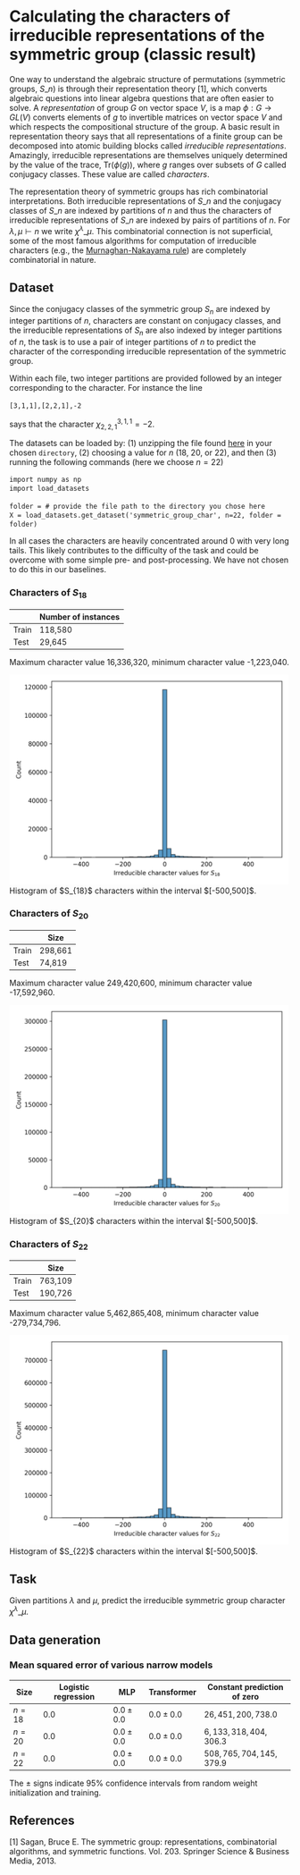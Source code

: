 # Calculating the characters of irreducible representations of the symmetric group (classic result)

One way to understand the algebraic structure of permutations (symmetric groups, $S\_n$) is through their representation theory \[1\], which converts algebraic questions into linear algebra questions that are often easier to solve. 
A *representation* of group $G$ on vector space $V$, is a map $\phi:G \rightarrow GL(V)$ converts elements of $g$ to invertible matrices on vector space $V$ and which respects the compositional structure of the group. A basic result in representation theory says that all representations of a finite group can be decomposed into atomic building blocks called *irreducible representations*. Amazingly, irreducible representations are themselves uniquely determined by the value of the trace, $\text{Tr}(\phi(g))$, where $g$ ranges over subsets of $G$ called conjugacy classes. These value are called *characters*. 

The representation theory of symmetric groups has rich combinatorial interpretations. Both irreducible representations of $S\_n$ and the conjugacy classes of $S\_n$ are indexed by partitions of $n$ and thus the characters of irreducible representations of $S\_n$ are indexed by pairs of partitions of $n$. For $\lambda,\mu \vdash n$ we write $\chi^\lambda\_\mu$. This combinatorial connection is not superficial, some of the most famous algorithms for computation of irreducible characters (e.g., the [Murnaghan-Nakayama rule](https://en.wikipedia.org/wiki/Murnaghan–Nakayama_rule)) are completely combinatorial in nature.

## Dataset 
Since the conjugacy classes of the symmetric group $S_n$ are indexed by integer partitions of $n$, characters are constant on conjugacy classes, and the irreducible representations of $S_n$ are also indexed by integer partitions of $n$, the task is to use a pair of integer partitions of $n$ to predict the character of the corresponding irreducible representation of the symmetric group.

Within each file, two integer partitions are provided followed by an integer corresponding to the character. For instance the line

`[3,1,1],[2,2,1],-2`  

says that the character $\chi^{3,1,1}_{2,2,1} = −2$. 

The datasets can be loaded by: (1) unzipping the file found [here](https://drive.google.com/file/d/15AHAn9NnC7crzG_8BnaH3pp1aOGUUniV/view?usp=sharing) in your chosen `directory`, (2) choosing a value for $n$ (18, 20, or 22), and then (3) running the following commands (here we choose $n = 22$)

```
import numpy as np
import load_datasets 

folder = # provide the file path to the directory you chose here
X = load_datasets.get_dataset('symmetric_group_char', n=22, folder = folder)
```

In all cases the characters are heavily concentrated around 0 with very long tails. This likely contributes to the difficulty of the task and could be overcome with some simple pre- and post-processing. We have not chosen to do this in our baselines.

### Characters of $S_{18}$

|  | Number of instances | 
|----------|----------|
| Train | 118,580 |
| Test  | 29,645 |

Maximum character value 16,336,320, minimum character value -1,223,040.

<img src="histogram_symmetric_group_18.png" alt="Histogram of $S_{18}$ characters within the interval $[-500,500]$." width="500">
Histogram of $S_{18}$ characters within the interval $[-500,500]$.

### Characters of $S_{20}$

|  | Size | 
|----------|----------|
| Train | 298,661 |
| Test  | 74,819 |

Maximum character value 249,420,600, minimum character value -17,592,960.

<img src="histogram_symmetric_group_20.png" alt="Histogram of $S_{20}$ characters within the interval $[-500,500]$." width="500">
Histogram of $S_{20}$ characters within the interval $[-500,500]$.

### Characters of $S_{22}$

|  | Size | 
|----------|----------|
| Train | 763,109 |
| Test  | 190,726 |

Maximum character value 5,462,865,408, minimum character value -279,734,796.

<img src="histogram_symmetric_group_22.png" alt="Histogram of $S_{22}$ characters within the interval $[-500,500]$." width="500">
Histogram of $S_{22}$ characters within the interval $[-500,500]$.

## Task 
Given partitions $\lambda$ and $\mu$, predict the irreducible symmetric group character $\chi^{\lambda}\_{\mu}$.

## Data generation

### Mean squared error of various narrow models
| Size | Logistic regression | MLP | Transformer | Constant prediction of zero | 
|----------|----------|-----------|------------|------------|
| $n= 18$ | $0.0$ | $0.0 \pm 0.0$ | $0.0 \pm 0.0$| $26,451,200,738.0$ |
| $n= 20$ | $0.0$ | $0.0 \pm 0.0$ | $0.0 \pm 0.0$| $6,133,318,404,306.3$ |
| $n= 22$ | $0.0$ | $0.0 \pm 0.0$ | $0.0 \pm 0.0$| $508,765,704,145,379.9$ |

The $\pm$ signs indicate 95% confidence intervals from random weight initialization and training.

## References

\[1\] Sagan, Bruce E. The symmetric group: representations, combinatorial algorithms, and symmetric functions. Vol. 203. Springer Science & Business Media, 2013.


